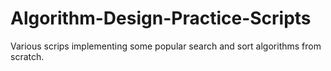 # Algorithm-Design-Practice-Scripts
Various scrips implementing some popular search and sort algorithms from scratch.
